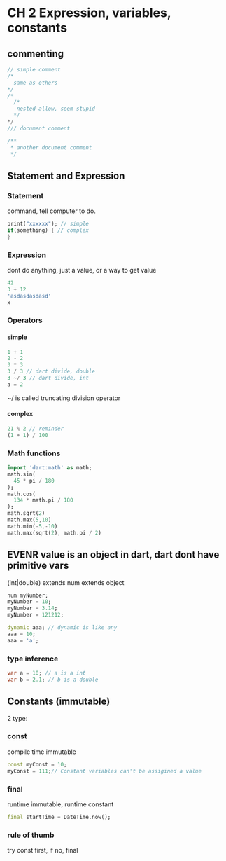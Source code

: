 # CH 2 Expression, variables, constants

## commenting

```dart
// simple comment
/*
  same as others
*/
/*
  /*
   nested allow, seem stupid
  */
*/
/// document comment

/**
 * another document comment
 */
```

## Statement and Expression

### Statement

command, tell computer to do.

```dart
print("xxxxxx"); // simple
if(something) { // complex
}
```

### Expression

dont do anything, just a value, or a way to get value

```dart
42
3 + 12
'asdasdasdasd'
x
```

### Operators

#### simple

```dart
1 + 1
2 - 2
3 * 3
3 / 3 // dart divide, double
3 ~/ 3 // dart divide, int
a = 2
```

~/ is called truncating division operator

#### complex

```dart
21 % 2 // reminder
(1 + 1) / 100
```

### Math functions

```dart
import 'dart:math' as math;
math.sin(
  45 * pi / 180
);
math.cos(
  134 * math.pi / 180
);
math.sqrt(2)
math.max(5,10)
math.min(-5,-10)
math.max(sqrt(2), math.pi / 2)
```

## EVENR value is an object in dart, dart dont have primitive vars

(int|double) extends num extends object

```dart
num myNumber;
myNumber = 10;
myNumber = 3.14;
myNumber = 121212;

dynamic aaa; // dynamic is like any
aaa = 10;
aaa = 'a';
```

### type inference

```dart
var a = 10; // a is a int
var b = 2.1; // b is a double
```

## Constants (immutable)

2 type:

### const

compile time immutable

```dart
const myConst = 10;
myConst = 111;// Constant variables can't be assigined a value
```

### final

runtime immutable, runtime constant

```dart
final startTime = DateTime.now();
```

### rule of thumb

try const first, if no, final
